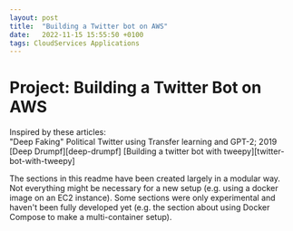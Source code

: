 ```yaml
---
layout: post
title:  "Building a Twitter bot on AWS"
date:   2022-11-15 15:55:50 +0100
tags: CloudServices Applications
---
```

# Project: Building a Twitter Bot on AWS
Inspired by these articles:  
"Deep Faking" Political Twitter using Transfer learning and GPT-2; 2019  
[Deep Drumpf][deep-drumpf]
[Building a twitter bot with tweepy][twitter-bot-with-tweepy]  
  
The sections in this readme have been created largely in a modular way. Not everything might be necessary for a new setup (e.g. using a docker image on an EC2 instance). Some sections were only experimental and haven't been fully developed yet (e.g. the section about using Docker Compose to make a multi-container setup). 
  